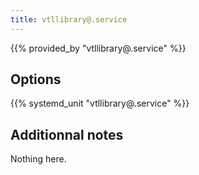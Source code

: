 ```yaml
---
title: vtllibrary@.service
---
```


{{% provided_by "vtllibrary@.service" %}}

## Options

{{% systemd_unit "vtllibrary@.service" %}}

## Additionnal notes

Nothing here.
